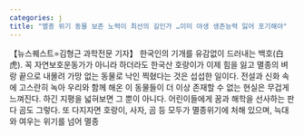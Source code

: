 ```yaml
---
categories: j
title: "멸종 위기 동물 보존 노력이 최선의 길인가 …이미 야생 생존능력 잃어 포기해야"
---
```

【뉴스퀘스트=김형근 과학전문 기자】 한국인의 기개를 유감없이 드러내는 백호(白虎). 꼭 자연보호운동가가 아니라 하더라도 한국산 호랑이가 이제 힘을 잃고 멸종의 벼랑 끝으로 내몰려 가망 없는 동물로 낙인 찍혔다는 것은 섭섭한 일이다. 전설과 신화 속에 고스란히 녹아 우리와 함께 해온 이 동물들이 더 이상 존재할 수 없는 현실은 무겁게 느껴진다. 하긴 지평을 넓혀보면 그 뿐이 아니다. 어린이들에게 꿈과 해학을 선사하는 판다 곰도 그렇다. 또 다지자면 호랑이, 사자, 곰 등 모두가 멸종위기에 처해 있으며, 늑대와 여우는 위기를 넘어 멸종